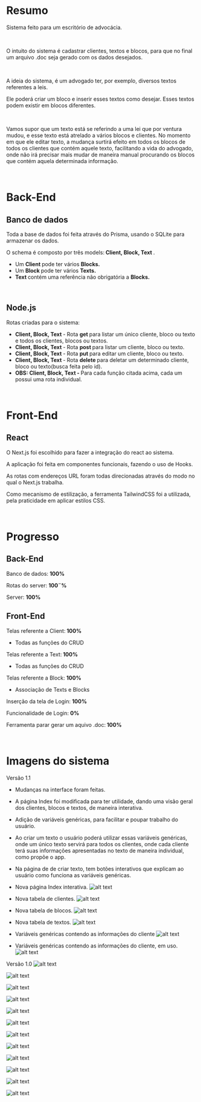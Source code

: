 <h1>Resumo</h1><p>Sistema feito para um escritório de advocácia.</p><p><br></p><p>O intuito do sistema é cadastrar clientes, textos e blocos, para que no final um arquivo .doc seja gerado com os dados desejados.&nbsp;</p><p><br></p><p>A ideia do sistema, é um advogado ter, por exemplo, diversos textos referentes a leis.</p><p>Ele poderá criar um bloco e inserir esses textos como desejar. Esses textos podem existir em blocos diferentes.</p><p><br></p><p>Vamos supor que um texto está se referindo a uma lei que por ventura mudou, e esse texto está atrelado a vários blocos e clientes. No momento em que ele editar texto, a mudança surtirá efeito em todos os blocos de todos os clientes que contém aquele texto, facilitando a vida do advogado, onde não irá precisar mais mudar de maneira manual procurando os blocos que contém aquela determinada informação.</p><p><br></p><h1>Back-End</h1><h2>Banco de dados</h2><p>Toda a base de dados foi feita através do Prisma, usando o SQLite para armazenar os dados.</p><p>O schema é composto por três models:<strong> Client, Block, Text </strong>.</p><ul><li>Um <strong>Client </strong>pode ter vários <strong>Blocks.</strong></li><li>Um <strong>Block </strong>pode ter vários <strong>Texts.</strong></li><li><strong>Text </strong>contém uma referência não obrigatória a <strong>Blocks.</strong></li></ul><p><br></p><h2>Node.js</h2><p>Rotas criadas para o sistema:</p><ul><li><strong>Client, Block, Text </strong>- Rota <strong>get </strong>para listar um único cliente, bloco ou texto e todos os clientes, blocos ou textos.</li><li><strong>Client, Block, Text </strong>- Rota <strong>post </strong>para listar um cliente, bloco ou texto.</li><li><strong>Client, Block, Text </strong>- Rota <strong>put </strong>para editar um cliente, bloco ou texto.</li><li><strong>Client, Block, Text </strong>- Rota <strong>delete </strong>para deletar um determinado cliente, bloco ou texto(busca feita pelo id).</li><li><strong>OBS: Client, Block, Text - </strong>Para cada função citada acima, cada um possui uma rota individual.</li></ul><p><br></p><h1>Front-End</h1><h2>React</h2><p>O Next.js foi escolhido para fazer a integração do react ao sistema.</p><p>A aplicação foi feita em componentes funcionais, fazendo o uso de Hooks.</p><p>As rotas com endereços URL foram todas direcionadas através do modo no qual o Next.js trabalha.</p><p>Como mecanismo de estilização, a ferramenta TailwindCSS foi a utilizada, pela praticidade em aplicar estilos CSS.</p><p><br></p><h1>Progresso</h1><h2>Back-End</h2><p>Banco de dados: <strong>100%</strong></p><p>Rotas do server: <strong>100¨%</strong></p><p>Server: <strong>100%</strong></p><h2>Front-End</h2><p>Telas referente a Client:<strong> 100%</strong></p><ul><li>Todas as funções do CRUD</li></ul><p>Telas referente a Text:<strong> 100%</strong></p><ul><li>Todas as funções do CRUD</li></ul><p>Telas referente a Block: <strong>100%</strong></p><ul><li>Associação de Texts e Blocks</li></ul><p>Inserção da tela de Login: <strong>100%</strong></p><p>Funcionalidade de Login: <strong>0%</strong></p><p>Ferramenta parar gerar um aquivo .doc:<strong> 100%</strong></p><p><br></p>
<h1>Imagens do sistema</h1>

Versão 1.1
- Mudanças na interface foram feitas.
- A página Index foi modificada para ter utilidade, dando uma visão geral dos clientes, blocos e textos, de maneira interativa.
- Adição de variáveis genéricas, para facilitar e poupar trabalho do usuário.
- Ao criar um texto o usuário poderá utilizar essas variáveis genéricas, onde um único texto servirá para todos os clientes, onde cada cliente terá suas informações apresentadas no texto de maneira individual, como propõe o app.
- Na página de de criar texto, tem botões interativos que explicam ao usuário como funciona as variáveis genéricas.


- Nova página Index interativa.
![alt text](https://github.com/mattmascarenhas/geradoc-1.0-complete/blob/master/img/page-index-1.1.png)

- Nova tabela de clientes.
![alt text](https://github.com/mattmascarenhas/geradoc-1.0-complete/blob/master/img/client-table-1.1.png)

- Nova tabela de blocos.
![alt text](https://github.com/mattmascarenhas/geradoc-1.0-complete/blob/master/img/blocks-table-1.1.png)

- Nova tabela de textos.
![alt text](https://github.com/mattmascarenhas/geradoc-1.0-complete/blob/master/img/text-table-1.1.png)

- Variáveis genéricas contendo as informações do cliente 
![alt text](https://github.com/mattmascarenhas/geradoc-1.0-complete/blob/master/img/var-generic-1.1.png)

- Variáveis genéricas contendo as informações do cliente, em uso.
![alt text](https://github.com/mattmascarenhas/geradoc-1.0-complete/blob/master/img/var-generic-in-use-1.1.png)


Versão 1.0
![alt text](https://github.com/mattmascarenhas/geradoc-1.0-complete/blob/master/img/clients.png)

![alt text](https://github.com/mattmascarenhas/geradoc-1.0-complete/blob/master/img/texts.png)

![alt text](https://github.com/mattmascarenhas/geradoc-1.0-complete/blob/master/img/client-edit.png)

![alt text](https://github.com/mattmascarenhas/geradoc-1.0-complete/blob/master/img/client-modal.png)

![alt text](https://github.com/mattmascarenhas/geradoc-1.0-complete/blob/master/img/client-new.png)

![alt text](https://github.com/mattmascarenhas/geradoc-1.0-complete/blob/master/img/text-edit-1.png)

![alt text](https://github.com/mattmascarenhas/geradoc-1.0-complete/blob/master/img/blocks.png)

![alt text](https://github.com/mattmascarenhas/geradoc-1.0-complete/blob/master/img/block-clients.png)

![alt text](https://github.com/mattmascarenhas/geradoc-1.0-complete/blob/master/img/block-new.png)

![alt text](https://github.com/mattmascarenhas/geradoc-1.0-complete/blob/master/img/block-texts.png)

![alt text](https://github.com/mattmascarenhas/geradoc-1.0-complete/blob/master/img/block-example.png)

![alt text](https://github.com/mattmascarenhas/geradoc-1.0-complete/blob/master/img/doc-download.png)




